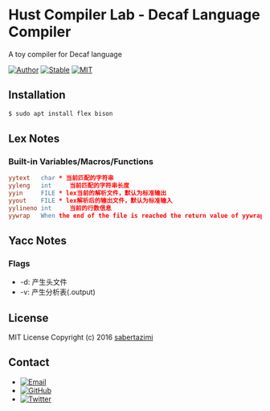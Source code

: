 # Hust Compiler Lab - Decaf Language Compiler

A toy compiler for Decaf language

[![Author](https://img.shields.io/badge/author-sabertazimi-lightgrey.svg)](https://github.com/sabertazimi)
[![Stable](https://img.shields.io/badge/stability-stable-brightgreen.svg)](https://github.com/sabertazimi/Awesome-Notes)
[![MIT](https://img.shields.io/badge/license-mit-brightgreen.svg)](https://raw.githubusercontent.com/sabertazimi/Awesome-Notes/master/LICENSE)

## Installation

```sh
$ sudo apt install flex bison
```

## Lex Notes

### Built-in Variables/Macros/Functions

```lex
yytext   char * 当前匹配的字符串
yyleng   int     当前匹配的字符串长度
yyin     FILE * lex当前的解析文件，默认为标准输出
yyout    FILE * lex解析后的输出文件，默认为标准输入
yylineno int     当前的行数信息
yywrap   When the end of the file is reached the return value of yywrap() is checked.If it is non-zero, scanning terminates and if it is 0 scanning continues with next input file.
```

## Yacc Notes

### Flags

*   -d: 产生头文件
*   -v: 产生分析表(.output)

## License

MIT License Copyright (c) 2016 [sabertazimi](https://github.com/sabertazimi)

## Contact

-   [![Email](https://img.shields.io/badge/mailto-sabertazimi-brightgreen.svg?style=flat-square)](mailto:sabertazimi@gmail.com)
-   [![GitHub](https://img.shields.io/badge/contact-github-000000.svg?style=flat-square)](https://github.com/sabertazimi)
-   [![Twitter](https://img.shields.io/badge/contact-twitter-blue.svg?style=flat-square)](https://twitter.com/sabertazimi)
